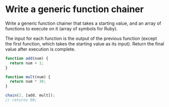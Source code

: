 # Write a generic function chainer

Write a generic function chainer that takes a starting value, and an array of functions to execute on it (array of symbols for Ruby).

The input for each function is the output of the previous function (except the first function, which takes the starting value as its input). Return the final value after execution is complete.

```javascript
function add(num) {
  return num + 1;
}

function mult(num) {
  return num * 30;
}

chain(2, [add, mult]);
// returns 90;
```
